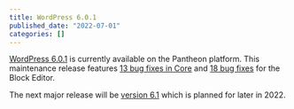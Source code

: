 ```yaml
---
title: WordPress 6.0.1
published_date: "2022-07-01"
categories: []
---
```

[WordPress 6.0.1](https://wordpress.org/news/2022/07/wordpress-6-0-1-maintenance-release/) is currently available on the Pantheon platform. This maintenance release features [13 bug fixes in Core](https://core.trac.wordpress.org/query?milestone=6.0.1) and [18 bug fixes](https://github.com/WordPress/gutenberg/commits/wp/6.0) for the Block Editor.  

The next major release will be [version 6.1](https://make.wordpress.org/core/2022/06/23/wordpress-6-1-planning-roundup/) which is planned for later in 2022.
